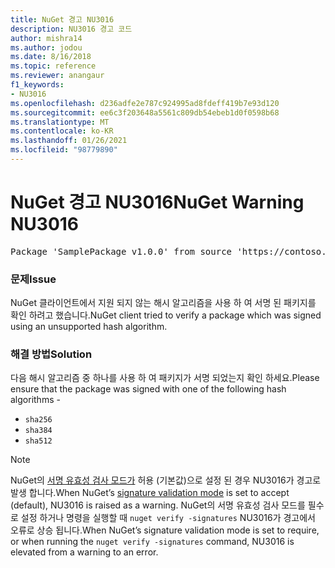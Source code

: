 ```yaml
---
title: NuGet 경고 NU3016
description: NU3016 경고 코드
author: mishra14
ms.author: jodou
ms.date: 8/16/2018
ms.topic: reference
ms.reviewer: anangaur
f1_keywords:
- NU3016
ms.openlocfilehash: d236adfe2e787c924995ad8fdeff419b7e93d120
ms.sourcegitcommit: ee6c3f203648a5561c809db54ebeb1d0f0598b68
ms.translationtype: MT
ms.contentlocale: ko-KR
ms.lasthandoff: 01/26/2021
ms.locfileid: "98779890"
---
```

# <a name="nuget-warning-nu3016"></a><span data-ttu-id="0f287-103">NuGet 경고 NU3016</span><span class="sxs-lookup"><span data-stu-id="0f287-103">NuGet Warning NU3016</span></span>

<pre>Package 'SamplePackage v1.0.0' from source 'https://contoso.com/index.json': The package hash uses an unsupported hash algorithm.</pre>

### <a name="issue"></a><span data-ttu-id="0f287-104">문제</span><span class="sxs-lookup"><span data-stu-id="0f287-104">Issue</span></span>

<span data-ttu-id="0f287-105">NuGet 클라이언트에서 지원 되지 않는 해시 알고리즘을 사용 하 여 서명 된 패키지를 확인 하려고 했습니다.</span><span class="sxs-lookup"><span data-stu-id="0f287-105">NuGet client tried to verify a package which was signed using an unsupported hash algorithm.</span></span>


### <a name="solution"></a><span data-ttu-id="0f287-106">해결 방법</span><span class="sxs-lookup"><span data-stu-id="0f287-106">Solution</span></span>

<span data-ttu-id="0f287-107">다음 해시 알고리즘 중 하나를 사용 하 여 패키지가 서명 되었는지 확인 하세요.</span><span class="sxs-lookup"><span data-stu-id="0f287-107">Please ensure that the package was signed  with one of the following hash algorithms -</span></span> 
* `sha256`
* `sha384`
* `sha512`


> [!Note]
> <span data-ttu-id="0f287-108">NuGet의 [서명 유효성 검사 모드가](../../consume-packages/installing-signed-packages.md#configure-package-signature-requirements) 허용 (기본값)으로 설정 된 경우 NU3016가 경고로 발생 합니다.</span><span class="sxs-lookup"><span data-stu-id="0f287-108">When NuGet’s [signature validation mode](../../consume-packages/installing-signed-packages.md#configure-package-signature-requirements) is set to accept (default), NU3016 is raised as a warning.</span></span> <span data-ttu-id="0f287-109">NuGet의 서명 유효성 검사 모드를 필수로 설정 하거나 명령을 실행할 때 `nuget verify -signatures` NU3016가 경고에서 오류로 상승 됩니다.</span><span class="sxs-lookup"><span data-stu-id="0f287-109">When NuGet’s signature validation mode is set to require, or when running the `nuget verify -signatures` command, NU3016 is elevated from a warning to an error.</span></span> 
